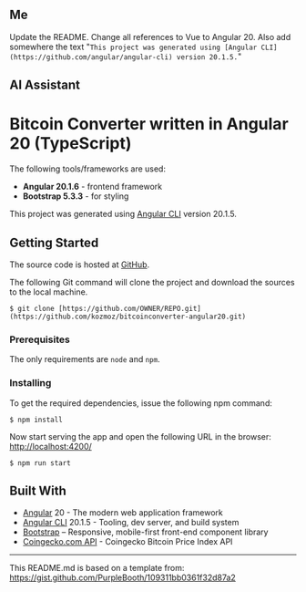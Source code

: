 ## Me
Update the README. Change all references to Vue to Angular 20. Also add somewhere the text "`This project was generated using [Angular CLI](https://github.com/angular/angular-cli) version 20.1.5.`"

## AI Assistant

# Bitcoin Converter written in Angular 20 (TypeScript)

The following tools/frameworks are used:

* **Angular 20.1.6** - frontend framework
* **Bootstrap 5.3.3** - for styling

This project was generated using [Angular CLI](https://github.com/angular/angular-cli) version 20.1.5.

## Getting Started

The source code is hosted at [GitHub](https://github.com/kozmoz/bitcoinconverter-angular20).

The following Git command will clone the project and download the sources to the local machine.
```
$ git clone [https://github.com/OWNER/REPO.git](https://github.com/kozmoz/bitcoinconverter-angular20.git)
``` 

### Prerequisites

The only requirements are `node` and `npm`.

### Installing

To get the required dependencies, issue the following npm command:
```
$ npm install
``` 

Now start serving the app and open the following URL in the browser:
[http://localhost:4200/](http://localhost:4200/)
```
$ npm run start
``` 

## Built With

* [Angular](https://angular.io) 20 - The modern web application framework
* [Angular CLI](https://github.com/angular/angular-cli) 20.1.5 - Tooling, dev server, and build system
* [Bootstrap](https://getbootstrap.com) – Responsive, mobile-first front-end component library
* [Coingecko.com API](https://api.coingecko.com/api) - Coingecko Bitcoin Price Index API

---

This README.md is based on a template from:
https://gist.github.com/PurpleBooth/109311bb0361f32d87a2
```

